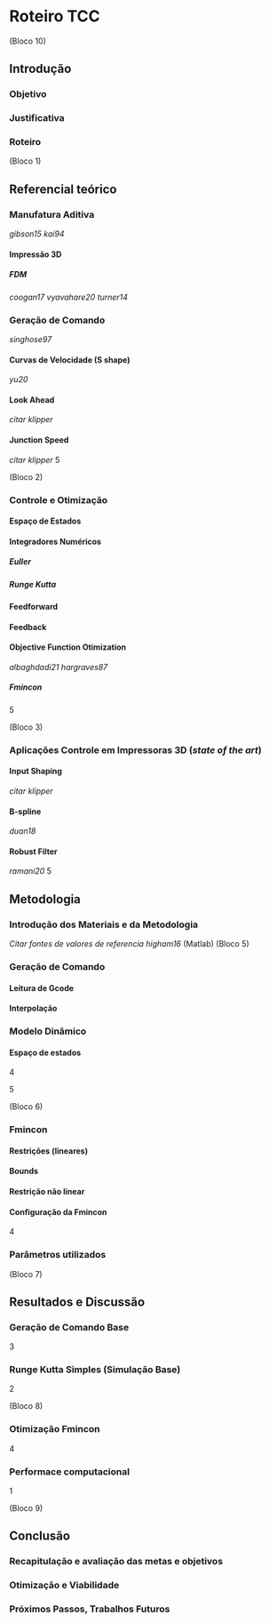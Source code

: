 # Roteiro TCC

(Bloco 10)
## Introdução
### Objetivo
### Justificativa
### Roteiro

(Bloco 1)
## Referencial teórico
### Manufatura Aditiva
*gibson15*
*kai94*
#### Impressão 3D
##### FDM
*coogan17*
*vyavahare20*
*turner14*
### Geração de Comando
*singhose97*
#### Curvas de Velocidade (S shape)
*yu20*
#### Look Ahead
*citar klipper*
#### Junction Speed
*citar klipper*
5

(Bloco 2)
### Controle e Otimização
#### Espaço de Estados
#### Integradores Numéricos
##### Euller
##### Runge Kutta
#### Feedforward
#### Feedback
#### Objective Function Otimization
*albaghdadi21*
*hargraves87*
##### Fmincon
5

(Bloco 3)
### Aplicações Controle em Impressoras 3D (*state of the art*)
#### Input Shaping
*citar klipper*
#### B-spline
*duan18*
#### Robust Filter
*ramani20*
5

## Metodologia
### Introdução dos Materiais e da Metodologia
*Citar fontes de valores de referencia*
*higham16* (Matlab)
(Bloco 5)
### Geração de Comando
#### Leitura de Gcode
#### Interpolação

### Modelo Dinâmico
#### Espaço de estados
4

<!-- ### Runge Kutta -->
5

(Bloco 6)
### Fmincon
#### Restrições (lineares)
#### Bounds
#### Restrição não linear
#### Configuração da Fmincon
4
### Parâmetros utilizados

(Bloco 7)
## Resultados e Discussão
### Geração de Comando Base
3
### Runge Kutta Simples (Simulação Base)
2

(Bloco 8)
### Otimização Fmincon
4
### Performace computacional
1

(Bloco 9)
## Conclusão
### Recapitulação e avaliação das metas e objetivos
### Otimização e Viabilidade
### Próximos Passos, Trabalhos Futuros